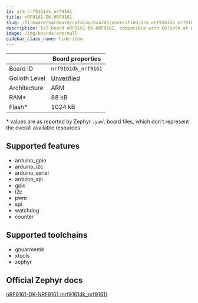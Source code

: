 ```yaml
---
id: arm_nrf9161dk_nrf9161
title: nRF9161-DK-NRF9161
slug: /firmware/hardware/catalog/boards/unverified/arm_nrf9161dk_nrf9161
description: IoT board nRF9161-DK-NRF9161, compatible with Golioth at unverified level.
image: /img/boards/arm/null
sidebar_class_name: hide-item
---
```


[//]: # (This is an auto-generated file, do not edit! Changes to it will be lost upon re-generation)



|                | Board properties     |
| -------------  | -------------------- |
| Board ID       | `nrf9161dk_nrf9161` |
| Golioth Level  | [Unverified](/firmware/hardware#unverified-boards) |
| Architecture   | ARM |
| RAM*           | 88 kB |
| Flash*         | 1024 kB |

\* values are as reported by Zephyr `.yaml` board files, which don't represent the overall available resources



## Supported features

* arduino_gpio
* arduino_i2c
* arduino_serial
* arduino_spi
* gpio
* i2c
* pwm
* spi
* watchdog
* counter

## Supported toolchains

* gnuarmemb
* xtools
* zephyr

## Official Zephyr docs

[nRF9161-DK-NRF9161 (nrf9161dk_nrf9161)](https://docs.zephyrproject.org/3.6.0/boards/arm/nrf9161dk_nrf9161/doc/index.html)
